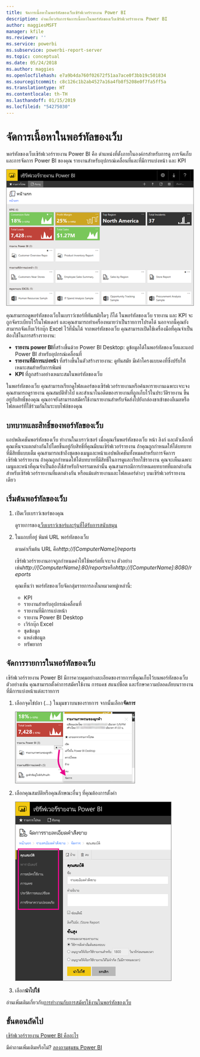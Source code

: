 ```yaml
---
title: จัดการเนื้อหาในพอร์ทัลของเว็บเซิร์ฟเวอร์รายงาน Power BI
description: อ่านเกี่ยวกับการจัดการเนื้อหาในพอร์ทัลของเว็บเซิร์ฟเวอร์รายงาน Power BI
author: maggiesMSFT
manager: kfile
ms.reviewer: ''
ms.service: powerbi
ms.subservice: powerbi-report-server
ms.topic: conceptual
ms.date: 05/24/2018
ms.author: maggies
ms.openlocfilehash: e7a9b4da760f02672f51aa7ace0f3bb19c501834
ms.sourcegitcommit: c8c126c1b2ab4527a16a4fb8f5208e0f7fa5ff5a
ms.translationtype: HT
ms.contentlocale: th-TH
ms.lasthandoff: 01/15/2019
ms.locfileid: "54275030"
---
```

# <a name="manage-content-in-the-web-portal"></a>จัดการเนื้อหาในพอร์ทัลของเว็บ 
พอร์ทัลของเว็บเซิร์ฟเวอร์รายงาน Power BI คือ ตำแหน่งที่ตั้งภายในองค์กรสำหรับการดู การจัดเก็บ และการจัดการ Power BI ของคุณ รายงานสำหรับอุปกรณ์เคลื่อนที่และที่มีการแบ่งหน้า และ KPI

![พอร์ทัลของเว็บเซิร์ฟเวอร์รายงาน](media/getting-around/report-server-web-portal.png)

คุณสามารถดูพอร์ทัลของเว็บในเบราว์เซอร์ที่ทันสมัยใดๆ ก็ได้ ในพอร์ทัลของเว็บ รายงาน และ KPI จะถูกจัดระเบียบไว้ในโฟลเดอร์ และคุณสามารถทำเครื่องหมายว่าเป็นรายการโปรดได้ นอกจากนี้คุณยังสามารถจัดเก็บเวิร์กบุ๊ก Excel ไว้ที่นั่นได้ จากพอร์ทัลของเว็บ คุณสามารถเปิดใช้เครื่องมือที่คุณจำเป็นต้องใช้ในการสร้างรายงาน:

* **รายงาน power BI**ที่สร้างขึ้นด้วย Power BI Desktop: ดูข้อมูลได้ในพอร์ทัลของเว็บและแอป Power BI สำหรับอุปกรณ์เคลื่อนที่
* **รายงานที่มีการแบ่งหน้า** ที่สร้างขึ้นในตัวสร้างรายงาน: ดูทันสมัย มีเค้าโครงแบบคงที่ซึ่งปรับให้เหมาะสมสำหรับการพิมพ์
* **KPI** ที่ถูกสร้างอย่างเหมาะสมในพอร์ทัลของเว็บ

ในพอร์ทัลของเว็บ คุณสามารถเรียกดูโฟลเดอร์ของเซิร์ฟเวอร์รายงานหรือค้นหารายงานเฉพาะเจาะจง คุณสามารถดูรายงาน คุณสมบัติทั่วไป และสำเนาในอดีตของรายงานที่ถูกเก็บไว้ในประวัติรายงาน ขึ้นอยู่กับสิทธิ์ของคุณ คุณอาจยังสามารถสมัครใช้งานรายงานสำหรับจัดส่งไปยังกล่องขาเข้าของอีเมลหรือโฟลเดอร์ที่ใช้ร่วมกันในระบบไฟล์ของคุณ

## <a name="web-portal-roles-and-permissions"></a>บทบาทและสิทธิ์ของพอร์ทัลของเว็บ
แอปพลิเคชันพอร์ทัลของเว็บ ทำงานในเบราว์เซอร์ เมื่อคุณเริ่มพอร์ทัลของเว็บ หน้า ลิงก์ และตัวเลือกที่คุณเห็นจะแตกต่างกันไปโดยขึ้นอยู่กับสิทธิ์ที่คุณมีบนเซิร์ฟเวอร์รายงาน ถ้าคุณถูกกำหนดให้ได้บทบาทที่มีสิทธิ์แบบเต็ม คุณสามารถเข้าถึงชุดของเมนูและหน้าแอปพลิเคชันทั้งหมดสำหรับการจัดการเซิร์ฟเวอร์รายงาน ถ้าคุณถูกกำหนดให้ได้บทบาทที่มีสิทธิ์ในการดูและเรียกใช้รายงาน คุณจะเห็นเฉพาะเมนูและหน้าที่คุณจำเป็นต้องใช้สำหรับกิจกรรมเหล่านั้น คุณสามารถมีการกำหนดบทบาทที่แตกต่างกันสำหรับเซิร์ฟเวอร์รายงานที่แตกต่างกัน หรือแม้แต่รายงานและโฟลเดอร์ต่างๆ บนเซิร์ฟเวอร์รายงานเดียว

## <a name="start-the-web-portal"></a>เริ่มต้นพอร์ทัลของเว็บ
1. เปิดเว็บเบราว์เซอร์ของคุณ
   
    ดูรายการของ[เว็บเบราว์เซอร์และรุ่นที่ได้รับการสนับสนุน](browser-support.md)
2. ในแถบที่อยู่ พิมพ์ URL พอร์ทัลของเว็บ
   
    ตามค่าเริ่มต้น URL คือ<em>http://[ComputerName]/reports</em>
   
    เซิร์ฟเวอร์รายงานอาจถูกกำหนดค่าให้ใช้พอร์ตที่เจาะจง ตัวอย่างเช่น<em>http://[ComputerName]:80/reports</em>หรือ<em>http://[ComputerName]:8080/reports</em>
   
    คุณเห็นว่า พอร์ทัลของเว็บจัดกลุ่มรายการลงในหมวดหมู่เหล่านี้:
   
   * KPI
   * รายงานสำหรับอุปกรณ์เคลื่อนที่
   * รายงานที่มีการแบ่งหน้า
   * รายงาน Power BI Desktop
   * เวิร์กบุ๊ก Excel
   * ชุดข้อมูล
   * แหล่งข้อมูล
   * ทรัพยากร

## <a name="manage-items-in-the-web-portal"></a>จัดการรายการในพอร์ทัลของเว็บ
เซิร์ฟเวอร์รายงาน Power BI มีการควบคุมอย่างละเอียดของรายการที่คุณเก็บไว้บนพอร์ทัลของเว็บ ตัวอย่างเช่น คุณสามารถตั้งค่าการสมัครใช้งาน การแคช สแนปช็อต และรักษาความปลอดภัยบนรายงานที่มีการแบ่งหน้าแต่ละรายการ

1. เลือกจุดไข่ปลา (...) ในมุมขวาบนของรายการ จากนั้นเลือก**จัดการ**
   
    ![เลือกจัดการ](media/getting-around/report-server-web-portal-manage-ellipsis.png)
2. เลือกคุณสมบัติหรือคุณลักษณะอื่นๆ ที่คุณต้องการตั้งค่า
   
    ![เลือกคุณสมบัติ](media/getting-around/report-server-web-portal-manage-properties.png)
3. เลือก**นำไปใช้**

อ่านเพิ่มเติมเกี่ยวกับ[การทำงานกับการสมัครใช้งานในพอร์ทัลของเว็บ](https://docs.microsoft.com/sql/reporting-services/working-with-subscriptions-web-portal)

## <a name="next-steps"></a>ขั้นตอนถัดไป
[เซิร์ฟเวอร์รายงาน Power BI คืออะไร](get-started.md)

มีคำถามเพิ่มเติมหรือไม่? [ลองถามชุมชน Power BI](https://community.powerbi.com/)

